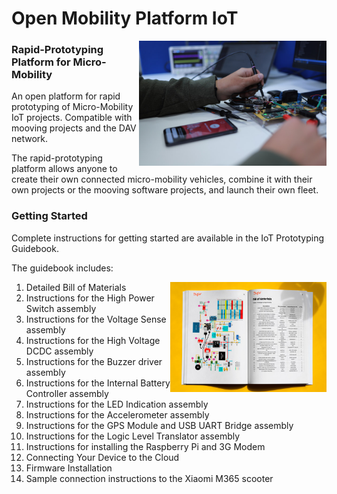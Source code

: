 # Open Mobility Platform IoT

<img src="./images/prototype-board.jpg" width="300" align="right" />

### Rapid-Prototyping Platform for Micro-Mobility
An open platform for rapid prototyping of Micro-Mobility IoT projects. Compatible with mooving projects and the DAV network.

The rapid-prototyping platform allows anyone to create their own connected micro-mobility vehicles, combine it with their own projects or the mooving software projects, and launch their own fleet.

### Getting Started

Complete instructions for getting started are available in the IoT Prototyping Guidebook.

The guidebook includes:

<img src="./images/omp-iot-book-open.jpg" width="250" align="right" />

1. Detailed Bill of Materials
2. Instructions for the High Power Switch assembly
3. Instructions for the Voltage Sense assembly
4. Instructions for the High Voltage DCDC assembly
5. Instructions for the Buzzer driver assembly
6. Instructions for the Internal Battery Controller assembly
7. Instructions for the LED Indication assembly 
8. Instructions for the Accelerometer assembly
9. Instructions for the GPS Module and USB UART Bridge assembly 
10. Instructions for the Logic Level Translator assembly
11. Instructions for installing the Raspberry Pi and 3G Modem 
12. Connecting Your Device to the Cloud
13. Firmware Installation
14. Sample connection instructions to the Xiaomi M365 scooter
